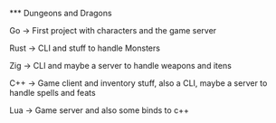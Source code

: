 *** Dungeons and Dragons

Go -> First project with characters and the game server

Rust -> CLI and stuff to handle Monsters

Zig -> CLI and maybe a server to handle weapons and itens

C++ -> Game client and inventory stuff, also a CLI, maybe a server to handle spells and feats

Lua -> Game server and also some binds to c++


